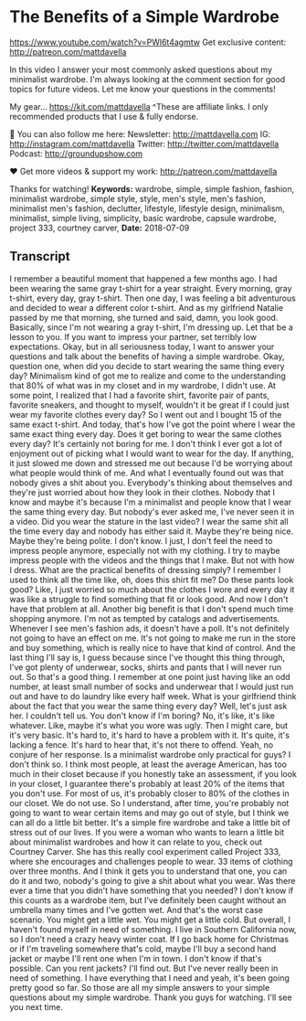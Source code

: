 # The Benefits of a Simple Wardrobe
https://www.youtube.com/watch?v=PWl6t4agmtw
Get exclusive content:  http://patreon.com/mattdavella

In this video I answer your most commonly asked questions about my minimalist wardrobe. I'm always looking at the comment section for good topics for future videos. Let me know your questions in the comments!

My gear... https://kit.com/mattdavella
^These are affiliate links. I only recommended products that I use & fully endorse.

💯 You can also follow me here:
Newsletter:  http://mattdavella.com
IG:  http://instagram.com/mattdavella
Twitter:  http://twitter.com/mattdavella
Podcast:  http://groundupshow.com

❤️ Get more videos & support my work:
http://patreon.com/mattdavella

Thanks for watching!
**Keywords:** wardrobe, simple, simple fashion, fashion, minimalist wardrobe, simple style, style, men's style, men's fashion, minimalist men's fashion, declutter, lifestyle, lifestyle design, minimalism, minimalist, simple living, simplicity, basic wardrobe, capsule wardrobe, project 333, courtney carver, 
**Date:** 2018-07-09

## Transcript
 I remember a beautiful moment that happened a few months ago. I had been wearing the same gray t-shirt for a year straight. Every morning, gray t-shirt, every day, gray t-shirt. Then one day, I was feeling a bit adventurous and decided to wear a different color t-shirt. And as my girlfriend Natalie passed by me that morning, she turned and said, damn, you look good. Basically, since I'm not wearing a gray t-shirt, I'm dressing up. Let that be a lesson to you. If you want to impress your partner, set terribly low expectations. Okay, but in all seriousness today, I want to answer your questions and talk about the benefits of having a simple wardrobe. Okay, question one, when did you decide to start wearing the same thing every day? Minimalism kind of got me to realize and come to the understanding that 80% of what was in my closet and in my wardrobe, I didn't use. At some point, I realized that I had a favorite shirt, favorite pair of pants, favorite sneakers, and thought to myself, wouldn't it be great if I could just wear my favorite clothes every day? So I went out and I bought 15 of the same exact t-shirt. And today, that's how I've got the point where I wear the same exact thing every day. Does it get boring to wear the same clothes every day? It's certainly not boring for me. I don't think I ever got a lot of enjoyment out of picking what I would want to wear for the day. If anything, it just slowed me down and stressed me out because I'd be worrying about what people would think of me. And what I eventually found out was that nobody gives a shit about you. Everybody's thinking about themselves and they're just worried about how they look in their clothes. Nobody that I know and maybe it's because I'm a minimalist and people know that I wear the same thing every day. But nobody's ever asked me, I've never seen it in a video. Did you wear the stature in the last video? I wear the same shit all the time every day and nobody has either said it. Maybe they're being nice. Maybe they're being polite. I don't know. I just, I don't feel the need to impress people anymore, especially not with my clothing. I try to maybe impress people with the videos and the things that I make. But not with how I dress. What are the practical benefits of dressing simply? I remember I used to think all the time like, oh, does this shirt fit me? Do these pants look good? Like, I just worried so much about the clothes I wore and every day it was like a struggle to find something that fit or look good. And now I don't have that problem at all. Another big benefit is that I don't spend much time shopping anymore. I'm not as tempted by catalogs and advertisements. Whenever I see men's fashion ads, it doesn't have a poll. It's not definitely not going to have an effect on me. It's not going to make me run in the store and buy something, which is really nice to have that kind of control. And the last thing I'll say is, I guess because since I've thought this thing through, I've got plenty of underwear, socks, shirts and pants that I will never run out. So that's a good thing. I remember at one point just having like an odd number, at least small number of socks and underwear that I would just run out and have to do laundry like every half week. What is your girlfriend think about the fact that you wear the same thing every day? Well, let's just ask her. I couldn't tell us. You don't know if I'm boring? No, it's like, it's like whatever. Like, maybe it's what you wore was ugly. Then I might care, but it's very basic. It's hard to, it's hard to have a problem with it. It's quite, it's lacking a fence. It's hard to hear that, it's not there to offend. Yeah, no conjure of her response. Is a minimalist wardrobe only practical for guys? I don't think so. I think most people, at least the average American, has too much in their closet because if you honestly take an assessment, if you look in your closet, I guarantee there's probably at least 20% of the items that you don't use. For most of us, it's probably closer to 80% of the clothes in our closet. We do not use. So I understand, after time, you're probably not going to want to wear certain items and may go out of style, but I think we can all do a little bit better. It's a simple fire wardrobe and take a little bit of stress out of our lives. If you were a woman who wants to learn a little bit about minimalist wardrobes and how it can relate to you, check out Courtney Carver. She has this really cool experiment called Project 333, where she encourages and challenges people to wear. 33 items of clothing over three months. And I think it gets you to understand that one, you can do it and two, nobody's going to give a shit about what you wear. Was there ever a time that you didn't have something that you needed? I don't know if this counts as a wardrobe item, but I've definitely been caught without an umbrella many times and I've gotten wet. And that's the worst case scenario. You might get a little wet. You might get a little cold. But overall, I haven't found myself in need of something. I live in Southern California now, so I don't need a crazy heavy winter coat. If I go back home for Christmas or if I'm traveling somewhere that's cold, maybe I'll buy a second hand jacket or maybe I'll rent one when I'm in town. I don't know if that's possible. Can you rent jackets? I'll find out. But I've never really been in need of something. I have everything that I need and yeah, it's been going pretty good so far. So those are all my simple answers to your simple questions about my simple wardrobe. Thank you guys for watching. I'll see you next time.
